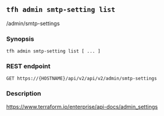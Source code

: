 ## `tfh admin smtp-setting list`

/admin/smtp-settings

### Synopsis

    tfh admin smtp-setting list [ ... ]

### REST endpoint

    GET https://{HOSTNAME}/api/v2/api/v2/admin/smtp-settings

### Description

https://www.terraform.io/enterprise/api-docs/admin_settings

